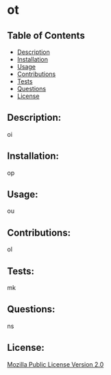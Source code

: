 # ot

## Table of Contents
- [Description](#description)
- [Installation](#installation)
- [Usage](#usage)
- [Contributions](#contributions)
- [Tests](#tests)
- [Questions](#questions)
- [License](#license)

## Description:
oi

## Installation:
op

## Usage:
ou

## Contributions:
ol

## Tests:
mk

## Questions:
ns
## License:
[Mozilla Public License Version 2.0](https://choosealicense.com/licenses/mpl-2.0/)

